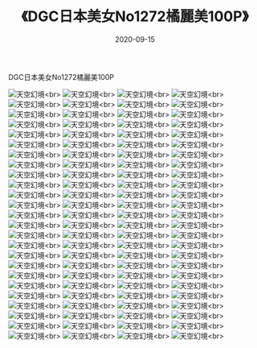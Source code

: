 ﻿---
layout: post
title: 《DGC日本美女No1272橘麗美100P》
date: 2020-09-15
img: http://photo.orgx.cf/性感/2020/DGC日本美女No1272橘麗美100P/000.jpg
tags: [美女,性感,泳衣]
---

DGC日本美女No1272橘麗美100P



![天空幻境](http://photo.orgx.cf/性感/2020/DGC日本美女No1272橘麗美100P/001.jpg''天空幻境'')<br>
![天空幻境](http://photo.orgx.cf/性感/2020/DGC日本美女No1272橘麗美100P/002.jpg''天空幻境'')<br>
![天空幻境](http://photo.orgx.cf/性感/2020/DGC日本美女No1272橘麗美100P/003.jpg''天空幻境'')<br>
![天空幻境](http://photo.orgx.cf/性感/2020/DGC日本美女No1272橘麗美100P/004.jpg''天空幻境'')<br>
![天空幻境](http://photo.orgx.cf/性感/2020/DGC日本美女No1272橘麗美100P/005.jpg''天空幻境'')<br>
![天空幻境](http://photo.orgx.cf/性感/2020/DGC日本美女No1272橘麗美100P/006.jpg''天空幻境'')<br>
![天空幻境](http://photo.orgx.cf/性感/2020/DGC日本美女No1272橘麗美100P/007.jpg''天空幻境'')<br>
![天空幻境](http://photo.orgx.cf/性感/2020/DGC日本美女No1272橘麗美100P/008.jpg''天空幻境'')<br>
![天空幻境](http://photo.orgx.cf/性感/2020/DGC日本美女No1272橘麗美100P/009.jpg''天空幻境'')<br>
![天空幻境](http://photo.orgx.cf/性感/2020/DGC日本美女No1272橘麗美100P/010.jpg''天空幻境'')<br>
![天空幻境](http://photo.orgx.cf/性感/2020/DGC日本美女No1272橘麗美100P/011.jpg''天空幻境'')<br>
![天空幻境](http://photo.orgx.cf/性感/2020/DGC日本美女No1272橘麗美100P/012.jpg''天空幻境'')<br>
![天空幻境](http://photo.orgx.cf/性感/2020/DGC日本美女No1272橘麗美100P/013.jpg''天空幻境'')<br>
![天空幻境](http://photo.orgx.cf/性感/2020/DGC日本美女No1272橘麗美100P/014.jpg''天空幻境'')<br>
![天空幻境](http://photo.orgx.cf/性感/2020/DGC日本美女No1272橘麗美100P/015.jpg''天空幻境'')<br>
![天空幻境](http://photo.orgx.cf/性感/2020/DGC日本美女No1272橘麗美100P/016.jpg''天空幻境'')<br>
![天空幻境](http://photo.orgx.cf/性感/2020/DGC日本美女No1272橘麗美100P/017.jpg''天空幻境'')<br>
![天空幻境](http://photo.orgx.cf/性感/2020/DGC日本美女No1272橘麗美100P/018.jpg''天空幻境'')<br>
![天空幻境](http://photo.orgx.cf/性感/2020/DGC日本美女No1272橘麗美100P/019.jpg''天空幻境'')<br>
![天空幻境](http://photo.orgx.cf/性感/2020/DGC日本美女No1272橘麗美100P/020.jpg''天空幻境'')<br>
![天空幻境](http://photo.orgx.cf/性感/2020/DGC日本美女No1272橘麗美100P/021.jpg''天空幻境'')<br>
![天空幻境](http://photo.orgx.cf/性感/2020/DGC日本美女No1272橘麗美100P/022.jpg''天空幻境'')<br>
![天空幻境](http://photo.orgx.cf/性感/2020/DGC日本美女No1272橘麗美100P/023.jpg''天空幻境'')<br>
![天空幻境](http://photo.orgx.cf/性感/2020/DGC日本美女No1272橘麗美100P/024.jpg''天空幻境'')<br>
![天空幻境](http://photo.orgx.cf/性感/2020/DGC日本美女No1272橘麗美100P/025.jpg''天空幻境'')<br>
![天空幻境](http://photo.orgx.cf/性感/2020/DGC日本美女No1272橘麗美100P/026.jpg''天空幻境'')<br>
![天空幻境](http://photo.orgx.cf/性感/2020/DGC日本美女No1272橘麗美100P/027.jpg''天空幻境'')<br>
![天空幻境](http://photo.orgx.cf/性感/2020/DGC日本美女No1272橘麗美100P/028.jpg''天空幻境'')<br>
![天空幻境](http://photo.orgx.cf/性感/2020/DGC日本美女No1272橘麗美100P/029.jpg''天空幻境'')<br>
![天空幻境](http://photo.orgx.cf/性感/2020/DGC日本美女No1272橘麗美100P/030.jpg''天空幻境'')<br>
![天空幻境](http://photo.orgx.cf/性感/2020/DGC日本美女No1272橘麗美100P/031.jpg''天空幻境'')<br>
![天空幻境](http://photo.orgx.cf/性感/2020/DGC日本美女No1272橘麗美100P/032.jpg''天空幻境'')<br>
![天空幻境](http://photo.orgx.cf/性感/2020/DGC日本美女No1272橘麗美100P/033.jpg''天空幻境'')<br>
![天空幻境](http://photo.orgx.cf/性感/2020/DGC日本美女No1272橘麗美100P/034.jpg''天空幻境'')<br>
![天空幻境](http://photo.orgx.cf/性感/2020/DGC日本美女No1272橘麗美100P/035.jpg''天空幻境'')<br>
![天空幻境](http://photo.orgx.cf/性感/2020/DGC日本美女No1272橘麗美100P/036.jpg''天空幻境'')<br>
![天空幻境](http://photo.orgx.cf/性感/2020/DGC日本美女No1272橘麗美100P/037.jpg''天空幻境'')<br>
![天空幻境](http://photo.orgx.cf/性感/2020/DGC日本美女No1272橘麗美100P/038.jpg''天空幻境'')<br>
![天空幻境](http://photo.orgx.cf/性感/2020/DGC日本美女No1272橘麗美100P/039.jpg''天空幻境'')<br>
![天空幻境](http://photo.orgx.cf/性感/2020/DGC日本美女No1272橘麗美100P/040.jpg''天空幻境'')<br>
![天空幻境](http://photo.orgx.cf/性感/2020/DGC日本美女No1272橘麗美100P/041.jpg''天空幻境'')<br>
![天空幻境](http://photo.orgx.cf/性感/2020/DGC日本美女No1272橘麗美100P/042.jpg''天空幻境'')<br>
![天空幻境](http://photo.orgx.cf/性感/2020/DGC日本美女No1272橘麗美100P/043.jpg''天空幻境'')<br>
![天空幻境](http://photo.orgx.cf/性感/2020/DGC日本美女No1272橘麗美100P/044.jpg''天空幻境'')<br>
![天空幻境](http://photo.orgx.cf/性感/2020/DGC日本美女No1272橘麗美100P/045.jpg''天空幻境'')<br>
![天空幻境](http://photo.orgx.cf/性感/2020/DGC日本美女No1272橘麗美100P/046.jpg''天空幻境'')<br>
![天空幻境](http://photo.orgx.cf/性感/2020/DGC日本美女No1272橘麗美100P/047.jpg''天空幻境'')<br>
![天空幻境](http://photo.orgx.cf/性感/2020/DGC日本美女No1272橘麗美100P/048.jpg''天空幻境'')<br>
![天空幻境](http://photo.orgx.cf/性感/2020/DGC日本美女No1272橘麗美100P/049.jpg''天空幻境'')<br>
![天空幻境](http://photo.orgx.cf/性感/2020/DGC日本美女No1272橘麗美100P/050.jpg''天空幻境'')<br>
![天空幻境](http://photo.orgx.cf/性感/2020/DGC日本美女No1272橘麗美100P/051.jpg''天空幻境'')<br>
![天空幻境](http://photo.orgx.cf/性感/2020/DGC日本美女No1272橘麗美100P/052.jpg''天空幻境'')<br>
![天空幻境](http://photo.orgx.cf/性感/2020/DGC日本美女No1272橘麗美100P/053.jpg''天空幻境'')<br>
![天空幻境](http://photo.orgx.cf/性感/2020/DGC日本美女No1272橘麗美100P/054.jpg''天空幻境'')<br>
![天空幻境](http://photo.orgx.cf/性感/2020/DGC日本美女No1272橘麗美100P/055.jpg''天空幻境'')<br>
![天空幻境](http://photo.orgx.cf/性感/2020/DGC日本美女No1272橘麗美100P/056.jpg''天空幻境'')<br>
![天空幻境](http://photo.orgx.cf/性感/2020/DGC日本美女No1272橘麗美100P/057.jpg''天空幻境'')<br>
![天空幻境](http://photo.orgx.cf/性感/2020/DGC日本美女No1272橘麗美100P/058.jpg''天空幻境'')<br>
![天空幻境](http://photo.orgx.cf/性感/2020/DGC日本美女No1272橘麗美100P/059.jpg''天空幻境'')<br>
![天空幻境](http://photo.orgx.cf/性感/2020/DGC日本美女No1272橘麗美100P/060.jpg''天空幻境'')<br>
![天空幻境](http://photo.orgx.cf/性感/2020/DGC日本美女No1272橘麗美100P/061.jpg''天空幻境'')<br>
![天空幻境](http://photo.orgx.cf/性感/2020/DGC日本美女No1272橘麗美100P/062.jpg''天空幻境'')<br>
![天空幻境](http://photo.orgx.cf/性感/2020/DGC日本美女No1272橘麗美100P/063.jpg''天空幻境'')<br>
![天空幻境](http://photo.orgx.cf/性感/2020/DGC日本美女No1272橘麗美100P/064.jpg''天空幻境'')<br>
![天空幻境](http://photo.orgx.cf/性感/2020/DGC日本美女No1272橘麗美100P/065.jpg''天空幻境'')<br>
![天空幻境](http://photo.orgx.cf/性感/2020/DGC日本美女No1272橘麗美100P/066.jpg''天空幻境'')<br>
![天空幻境](http://photo.orgx.cf/性感/2020/DGC日本美女No1272橘麗美100P/067.jpg''天空幻境'')<br>
![天空幻境](http://photo.orgx.cf/性感/2020/DGC日本美女No1272橘麗美100P/068.jpg''天空幻境'')<br>
![天空幻境](http://photo.orgx.cf/性感/2020/DGC日本美女No1272橘麗美100P/069.jpg''天空幻境'')<br>
![天空幻境](http://photo.orgx.cf/性感/2020/DGC日本美女No1272橘麗美100P/070.jpg''天空幻境'')<br>
![天空幻境](http://photo.orgx.cf/性感/2020/DGC日本美女No1272橘麗美100P/071.jpg''天空幻境'')<br>
![天空幻境](http://photo.orgx.cf/性感/2020/DGC日本美女No1272橘麗美100P/072.jpg''天空幻境'')<br>
![天空幻境](http://photo.orgx.cf/性感/2020/DGC日本美女No1272橘麗美100P/073.jpg''天空幻境'')<br>
![天空幻境](http://photo.orgx.cf/性感/2020/DGC日本美女No1272橘麗美100P/074.jpg''天空幻境'')<br>
![天空幻境](http://photo.orgx.cf/性感/2020/DGC日本美女No1272橘麗美100P/075.jpg''天空幻境'')<br>
![天空幻境](http://photo.orgx.cf/性感/2020/DGC日本美女No1272橘麗美100P/076.jpg''天空幻境'')<br>
![天空幻境](http://photo.orgx.cf/性感/2020/DGC日本美女No1272橘麗美100P/077.jpg''天空幻境'')<br>
![天空幻境](http://photo.orgx.cf/性感/2020/DGC日本美女No1272橘麗美100P/078.jpg''天空幻境'')<br>
![天空幻境](http://photo.orgx.cf/性感/2020/DGC日本美女No1272橘麗美100P/079.jpg''天空幻境'')<br>
![天空幻境](http://photo.orgx.cf/性感/2020/DGC日本美女No1272橘麗美100P/080.jpg''天空幻境'')<br>
![天空幻境](http://photo.orgx.cf/性感/2020/DGC日本美女No1272橘麗美100P/081.jpg''天空幻境'')<br>
![天空幻境](http://photo.orgx.cf/性感/2020/DGC日本美女No1272橘麗美100P/082.jpg''天空幻境'')<br>
![天空幻境](http://photo.orgx.cf/性感/2020/DGC日本美女No1272橘麗美100P/083.jpg''天空幻境'')<br>
![天空幻境](http://photo.orgx.cf/性感/2020/DGC日本美女No1272橘麗美100P/084.jpg''天空幻境'')<br>
![天空幻境](http://photo.orgx.cf/性感/2020/DGC日本美女No1272橘麗美100P/085.jpg''天空幻境'')<br>
![天空幻境](http://photo.orgx.cf/性感/2020/DGC日本美女No1272橘麗美100P/086.jpg''天空幻境'')<br>
![天空幻境](http://photo.orgx.cf/性感/2020/DGC日本美女No1272橘麗美100P/087.jpg''天空幻境'')<br>
![天空幻境](http://photo.orgx.cf/性感/2020/DGC日本美女No1272橘麗美100P/088.jpg''天空幻境'')<br>
![天空幻境](http://photo.orgx.cf/性感/2020/DGC日本美女No1272橘麗美100P/089.jpg''天空幻境'')<br>
![天空幻境](http://photo.orgx.cf/性感/2020/DGC日本美女No1272橘麗美100P/090.jpg''天空幻境'')<br>
![天空幻境](http://photo.orgx.cf/性感/2020/DGC日本美女No1272橘麗美100P/091.jpg''天空幻境'')<br>
![天空幻境](http://photo.orgx.cf/性感/2020/DGC日本美女No1272橘麗美100P/092.jpg''天空幻境'')<br>
![天空幻境](http://photo.orgx.cf/性感/2020/DGC日本美女No1272橘麗美100P/093.jpg''天空幻境'')<br>
![天空幻境](http://photo.orgx.cf/性感/2020/DGC日本美女No1272橘麗美100P/094.jpg''天空幻境'')<br>
![天空幻境](http://photo.orgx.cf/性感/2020/DGC日本美女No1272橘麗美100P/095.jpg''天空幻境'')<br>
![天空幻境](http://photo.orgx.cf/性感/2020/DGC日本美女No1272橘麗美100P/096.jpg''天空幻境'')<br>
![天空幻境](http://photo.orgx.cf/性感/2020/DGC日本美女No1272橘麗美100P/097.jpg''天空幻境'')<br>
![天空幻境](http://photo.orgx.cf/性感/2020/DGC日本美女No1272橘麗美100P/098.jpg''天空幻境'')<br>
![天空幻境](http://photo.orgx.cf/性感/2020/DGC日本美女No1272橘麗美100P/099.jpg''天空幻境'')<br>
![天空幻境](http://photo.orgx.cf/性感/2020/DGC日本美女No1272橘麗美100P/100.jpg''天空幻境'')<br>